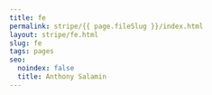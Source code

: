 ```yaml
---
title: fe
permalink: stripe/{{ page.fileSlug }}/index.html
layout: stripe/fe.html
slug: fe
tags: pages
seo:
  noindex: false
  title: Anthony Salamin
---
```




